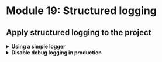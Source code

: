 # Module 19: Structured logging

## Apply structured logging to the project

<details>
<summary><b>Using a simple logger</b></summary><p>

I built a suite of tools to help folks build production-ready serverless applications while I was at DAZN. It's now open source: [dazn-lambda-powertools](https://github.com/getndazn/dazn-lambda-powertools).

One of the tools available is a very simple logger that supports structured logging (amongst other things).

So, first, let's install the logger for our project.

1. At the project root, run the command `npm install --save @dazn/lambda-powertools-logger` to install the logger.

Now we need to change all the places where we're using `console.log`.

2. Open `functions/get-index.js`, and replace `console.log` with use of the logger. Replace the entire `get-index.js` with the following.

```javascript
const fs = require("fs")
const Mustache = require('mustache')
const http = require('superagent-promise')(require('superagent'), Promise)
const aws4 = require('aws4')
const URL = require('url')
const Log = require('@dazn/lambda-powertools-logger')

const restaurantsApiRoot = process.env.restaurants_api
const days = ['Sunday', 'Monday', 'Tuesday', 'Wednesday', 'Thursday', 'Friday', 'Saturday']
const ordersApiRoot = process.env.orders_api

const awsRegion = process.env.AWS_REGION
const cognitoUserPoolId = process.env.cognito_user_pool_id
const cognitoClientId = process.env.cognito_client_id

let html

function loadHtml () {
  if (!html) {
    Log.info('loading index.html...')
    html = fs.readFileSync('static/index.html', 'utf-8')
    Log.info('loaded')
  }
  
  return html
}

const getRestaurants = async () => {
  const url = URL.parse(restaurantsApiRoot)
  const opts = {
    host: url.hostname, 
    path: url.pathname
  }

  aws4.sign(opts)

  const httpReq = http
    .get(restaurantsApiRoot)
    .set('Host', opts.headers['Host'])
    .set('X-Amz-Date', opts.headers['X-Amz-Date'])
    .set('Authorization', opts.headers['Authorization'])

  if (opts.headers['X-Amz-Security-Token']) {
    httpReq.set('X-Amz-Security-Token', opts.headers['X-Amz-Security-Token'])
  }

  return (await httpReq).body
}

module.exports.handler = async (event, context) => {
  const template = loadHtml()
  const restaurants = await getRestaurants()
  Log.debug('received restaurants', { count: restaurants.length })
  const dayOfWeek = days[new Date().getDay()]
  const view = {
    awsRegion,
    cognitoUserPoolId,
    cognitoClientId,
    dayOfWeek,
    restaurants,
    searchUrl: `${restaurantsApiRoot}/search`,
    placeOrderUrl: `${ordersApiRoot}`
  }
  const html = Mustache.render(template, view)
  const response = {
    statusCode: 200,
    headers: {
      'content-type': 'text/html; charset=UTF-8'
    },
    body: html
  }

  return response
}
```

5. Run the integration tests

`STAGE=dev REGION=us-east-1 npm run test`

and see that the functions are now logging in JSON

```
  When we invoke the GET / endpoint
SSM params loaded
invoking via handler function get-index
{"level":"INFO","message":"loading index.html..."}
{"level":"INFO","message":"loaded"}
    ✓ Should return the index page with 8 restaurants (1988ms)

  When we invoke the GET /restaurants endpoint
invoking via handler function get-restaurants
    ✓ Should return an array of 8 restaurants (226ms)

  When we invoke the POST /restaurants/search endpoint with theme 'cartoon'
invoking via handler function search-restaurants
    ✓ Should return an array of 4 restaurants (141ms)


  3 passing (1s)
```

</p></details>

<details>
<summary><b>Disable debug logging in production</b></summary><p>

This logger allows you to control the default log level via the `LOG_LEVEL` environment variable. Let's configure the `LOG_LEVEL` environment such that we'll be logging at `INFO` level in production, but logging at `DEBUG` level everywhere else.

1. Open `serverless.yml`. Add a `custom` section, this should be at the same level as `provider` and `plugins`.

```yml
custom:
  stage: ${opt:stage, self:provider.stage}
  logLevel:
    prod: INFO
    default: DEBUG
```

`custom.stage` uses the `${xxx, yyy}` syntax to provide fall backs. In this case, we're saying "if a `stage` variable is provided via the CLI, e.g. `sls deploy --stage staging`, then resolve to `staging`; otherwise, fallback to `provider.stage` in this file (hence the `self` reference"

2. Still in the `serverless.yml`, under `provider` section, add the following

```yml
environment:
  LOG_LEVEL: ${self:custom.logLevel.${self:custom.stage}, self:custom.logLevel.default}
```

After this change, the `provider` section should look like this:

```yml
provider:
  name: aws
  runtime: nodejs12.x
  stage: dev
  environment:
    LOG_LEVEL: ${self:custom.logLevel.${self:custom.stage}, self:custom.logLevel.default}
```

This applies the `LOG_LEVEL` environment variable (used to decide what level the logger should log at) to all the functions in the project (since it's specified under `provider`).

It references the `custom.logLevel` object (with the `self:` syntax), and also references the `custom.stage` value (remember, this can be overriden by CLI options). So when the deployment stage is `prod`, it resolves to `self:custom.logLevel.prod` and `LOG_LEVEL` would be set to `INFO`.

The second argument, `self:custom.logLevel.default` provides the fallback if the first path is not found. If the deployment stage is `dev`, it'll see that `self:custom.logLevel.dev` doesn't exist, and therefore use the fallback `self:custom.logLevel.default` and set `LOG_LEVEL` to `DEBUG` in that case.

This is a nice trick to specify a stage-specific override, but then fall back to some default value otherwise.

</p></details>
